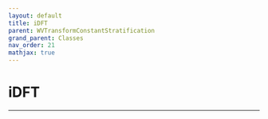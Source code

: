 ```yaml
---
layout: default
title: iDFT
parent: WVTransformConstantStratification
grand_parent: Classes
nav_order: 21
mathjax: true
---
```


#  iDFT




---

